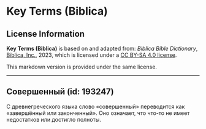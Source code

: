# Key Terms (Biblica)

## License Information

**Key Terms (Biblica)** is based on and adapted from: _Biblica Bible Dictionary_, [Biblica, Inc.](https://www.biblica.com/), 2023, which is licensed under a [CC BY-SA 4.0 license](https://creativecommons.org/licenses/by-sa/4.0/legalcode.en).

This markdown version is provided under the same license.



--------------------------------

## Совершенный (id: 193247)

С древнегреческого языка слово «совершенный» переводится как «завершённый или законченный». Оно означает, что что\-то не имеет недостатков или достигло полноты.


